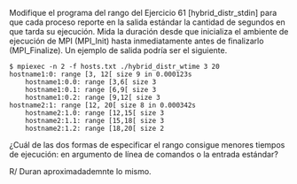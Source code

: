  Modifique el programa del rango del Ejercicio 61 [hybrid_distr_stdin] para que cada proceso reporte en la salida estándar la cantidad de segundos en que tarda su ejecución. Mida la duración desde que inicializa el ambiente de ejecución de MPI (MPI_Init) hasta inmediatamente antes de finalizarlo (MPI_Finalize). Un ejemplo de salida podría ser el siguiente.

	$ mpiexec -n 2 -f hosts.txt ./hybrid_distr_wtime 3 20
	hostname1:0: range [3, 12[ size 9 in 0.000123s
		hostname1:0.0: range [3,6[ size 3
		hostname1:0.1: range [6,9[ size 3
		hostname1:0.2: range [9,12[ size 3
	hostname2:1: range [12, 20[ size 8 in 0.000342s
		hostname2:1.0: range [12,15[ size 3
		hostname2:1.1: range [15,18[ size 3
		hostname2:1.2: range [18,20[ size 2


¿Cuál de las dos formas de especificar el rango consigue menores tiempos de ejecución: en argumento de línea de comandos o la entrada estándar?

R/ Duran aproximadademnte lo mismo.